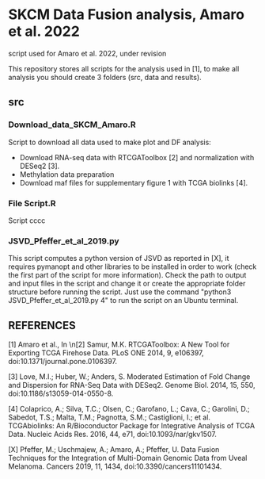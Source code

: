 # SKCM Data Fusion analysis, Amaro et al. 2022
script used for Amaro et al. 2022, under revision

This repository stores all scripts for the analysis used in [1], to make all analysis you should create 3 folders (src, data and results).

## src

### Download_data_SKCM_Amaro.R
Script to download all data used to make plot and DF analysis:
  * Download RNA-seq data with RTCGAToolbox [2] and normalization with DESeq2 [3].
  * Methylation data preparation
  * Download maf files for supplementary figure 1 with TCGA biolinks [4].


### File Script.R
Script cccc

### JSVD_Pfeffer_et_al_2019.py
This script computes a python version of JSVD as reported in [X], it requires pymanopt and other libraries to be installed in order to work (check the first part of the script for more information).
Check the path to output and input files in the script and change it or create the appropriate folder structure before running the script. 
Just use the command "python3 JSVD_Pfeffer_et_al_2019.py 4" to run the script on an Ubuntu terminal.



## REFERENCES

[1] Amaro et al., 
    In \n[2] Samur, M.K. RTCGAToolbox: A New Tool for Exporting TCGA Firehose Data. PLoS ONE 2014, 9, e106397, doi:10.1371/journal.pone.0106397.

[3] Love, M.I.; Huber, W.; Anders, S. Moderated Estimation of Fold Change and Dispersion for RNA-Seq Data with DESeq2. Genome Biol. 2014, 15, 550, doi:10.1186/s13059-014-0550-8.

[4] Colaprico, A.; Silva, T.C.; Olsen, C.; Garofano, L.; Cava, C.; Garolini, D.; Sabedot, T.S.; Malta, T.M.; Pagnotta, S.M.; Castiglioni, I.; et al. TCGAbiolinks: An R/Bioconductor Package for Integrative Analysis of TCGA Data. Nucleic Acids Res. 2016, 44, e71, doi:10.1093/nar/gkv1507.

[X] Pfeffer, M.; Uschmajew, A.; Amaro, A.; Pfeffer, U. Data Fusion Techniques for the Integration of Multi-Domain Genomic Data from Uveal Melanoma. Cancers 2019, 11, 1434, doi:10.3390/cancers11101434.
